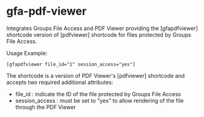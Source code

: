 # gfa-pdf-viewer
Integrates Groups File Access and PDF Viewer providing the [gfapdfviewer] shortcode version of [pdfviewer] shortcode for files protected by Groups File Access.

Usage Example:

```
[gfapdfviewer file_id="1" session_access="yes"]
```

The shortcode is a version of PDF Viewer's [pdfviewer] shortcode and accepts two required additional attributes:

- file_id : indicate the ID of the file protected by Groups File Access
- session_access : must be set to "yes" to allow rendering of the file through the PDF Viewer

